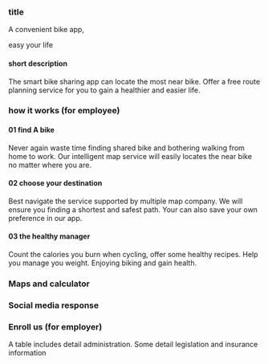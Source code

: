 ### title

A convenient bike app,

easy your life

#### short description

The smart bike sharing app can locate the most near bike. Offer a free route planning service for you to gain a healthier and easier life.

### how it works (for employee)

#### 01  find A bike

Never again waste time finding shared bike and bothering walking from home to work. Our intelligent map service will easily locates the near bike no matter where you are.

#### 02 choose your destination

Best navigate the service supported by multiple map company. We will ensure you finding a shortest and safest path. Your can also save your own preference in our app.

#### 03 the healthy manager

Count the calories you burn when cycling, offer some healthy recipes. Help you manage you weight. Enjoying biking and gain health.

### Maps and calculator

### Social media response





### Enroll us (for employer)

A table includes detail administration.  Some detail legislation and insurance information





